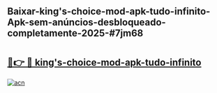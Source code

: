 ## Baixar-king's-choice-mod-apk-tudo-infinito-Apk-sem-anúncios-desbloqueado-completamente-2025-#7jm68

# <h2><a href="https://ainizakaria.my?title=king's-choice-mod-apk-tudo-infinito&ref=20M">🔗👉 🔴 king's-choice-mod-apk-tudo-infinito</a></h2>

[![acn](https://github.com/user-attachments/assets/0f9c940e-d8b0-45ae-aac7-cd30a18b3e1c)](https://ainizakaria.my?title=king's-choice-mod-apk-tudo-infinito&ref=20M)

